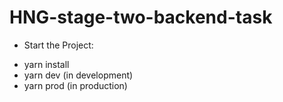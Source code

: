 # HNG-stage-two-backend-task

* Start the Project:

- yarn install
- yarn dev (in development)
- yarn prod (in production)
